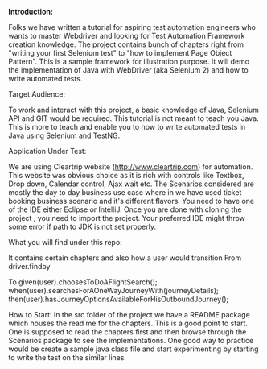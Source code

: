 **Introduction:** 

Folks we have written a tutorial for aspiring test automation engineers who wants to master Webdriver and looking for Test Automation Framework creation knowledge. 
The project contains bunch of chapters right from "writing your first Selenium test" to "how to implement Page Object Pattern". 
This is a sample framework for illustration purpose. It will demo the implementation of Java with WebDriver (aka Selenium 2) 
and how to write automated tests. 

Target Audience: 

To work and interact with this project, a basic knowledge of Java, Selenium API and GIT would be required. This tutorial is not meant to teach you Java.
This is more to teach and enable you to how to write automated tests in Java using Selenium and TestNG.

Application Under Test: 

We are using Cleartrip website (http://www.cleartrip.com) for automation. This website was obvious choice as it is rich with controls like
Textbox, Drop down, Calendar control, Ajax wait etc.
The Scenarios considered are mostly the day to day business use case where in we have used ticket booking business scenario and it's different flavors.
You need to have one of the IDE either Eclipse or IntelliJ. Once you are done with cloning the project , you need to import the project.
Your preferred IDE might throw some error if path to JDK is not set properly.   

What you will find under this repo: 

It contains certain chapters and also how a user would transition 
From 	
	driver.findby  

To 
	given(user).choosesToDoAFlightSearch();
    when(user).searchesForAOneWayJourneyWith(journeyDetails);
    then(user).hasJourneyOptionsAvailableForHisOutboundJourney();


How to Start: In the src folder of the project we have a README package which houses the read me for the chapters. This is a good point to start. One is supposed to read the chapters first and then browse through the Scenarios package to see the implementations. One good way to practice would be create a sample java class file and start experimenting by starting to write the test on the similar lines.
